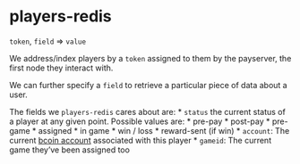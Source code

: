 # players-redis
`token`, `field` => `value`

We address/index players by a `token` assigned to them by the payserver, the first node they interact with.

We can further specify a `field` to retrieve a particular piece of data about a user.

The fields we `players-redis` cares about are:
	* `status` the current status of a player at any given point. Possible values are: 
		* pre-pay
		* post-pay
		* pre-game
		* assigned
		* in game
		* win / loss
		* reward-sent (if win)
	* `account`: The current [bcoin account](http://bcoin.io/api-docs/index.html?javascript#wallet-accounts) associated with this player
	* `gameid`: The current game they’ve been assigned too